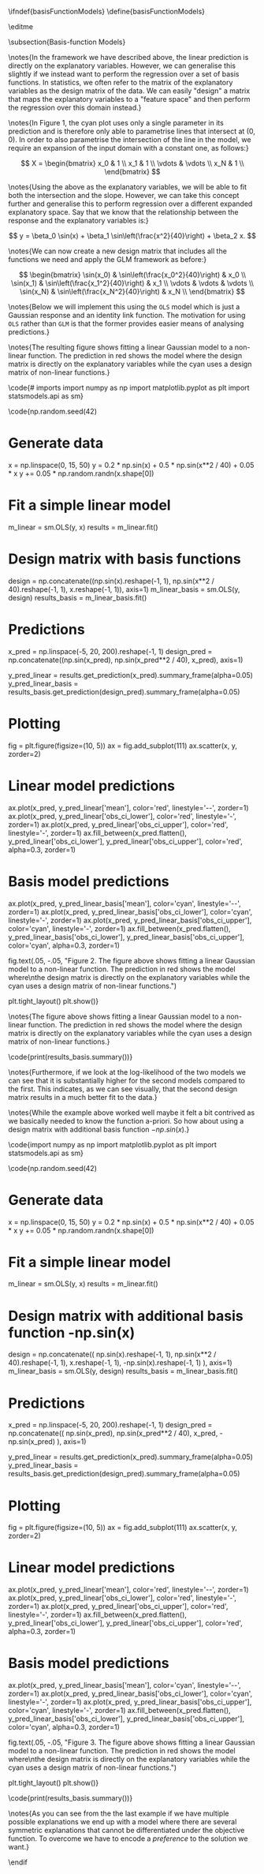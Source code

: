 \ifndef{basisFunctionModels}
\define{basisFunctionModels}

\editme

\subsection{Basis-function Models}

\notes{In the framework we have described above, the linear prediction is directly on the explanatory variables. However, we can generalise this slightly if we instead want to perform the regression over a set of basis functions. In statistics, we often refer to the matrix of the explanatory variables as the design matrix of the data. We can easily "design" a matrix that maps the explanatory variables to a "feature space" and then perform the regression over this domain instead.}

\notes{In Figure 1, the cyan plot uses only a single parameter in its prediction and is therefore only able to parametrise lines that intersect at $(0, 0)$. In order to also parametrise the intersection of the line in the model, we require an expansion of the input domain with a constant one, as follows:}

$$
X =
\begin{bmatrix}
x_0 & 1 \\
x_1 & 1 \\
\vdots & \vdots \\
x_N & 1 \\
\end{bmatrix}
$$

\notes{Using the above as the explanatory variables, we will be able to fit both the intersection and the slope. However, we can take this concept further and generalise this to perform regression over a different expanded explanatory space. Say that we know that the relationship between the response and the explanatory variables is:}

$$
y = \beta_0 \sin(x) + \beta_1 \sin\left(\frac{x^2}{40}\right) + \beta_2 x.
$$

\notes{We can now create a new design matrix that includes all the functions we need and apply the GLM framework as before:}

$$
\begin{bmatrix}
\sin(x_0) & \sin\left(\frac{x_0^2}{40}\right) & x_0 \\
\sin(x_1) & \sin\left(\frac{x_1^2}{40}\right) & x_1 \\
\vdots & \vdots & \vdots \\
\sin(x_N) & \sin\left(\frac{x_N^2}{40}\right) & x_N \\
\end{bmatrix}
$$

\notes{Below we will implement this using the `OLS` model which is just a Gaussian response and an identity link function. The motivation for using `OLS` rather than `GLM` is that the former provides easier means of analysing predictions.}

\notes{The resulting figure shows fitting a linear Gaussian model to a non-linear function. The prediction in red shows the model where the design matrix is directly on the explanatory variables while the cyan uses a design matrix of non-linear functions.}

\code{# imports
import numpy as np
import matplotlib.pyplot as plt
import statsmodels.api as sm}

\code{np.random.seed(42)

# Generate data
x = np.linspace(0, 15, 50)
y = 0.2 * np.sin(x) + 0.5 * np.sin(x**2 / 40) + 0.05 * x
y += 0.05 * np.random.randn(x.shape[0])

# Fit a simple linear model
m_linear = sm.OLS(y, x)
results = m_linear.fit()

# Design matrix with basis functions
design = np.concatenate((np.sin(x).reshape(-1, 1), np.sin(x**2 / 40).reshape(-1, 1), x.reshape(-1, 1)), axis=1)
m_linear_basis = sm.OLS(y, design)
results_basis = m_linear_basis.fit()

# Predictions
x_pred = np.linspace(-5, 20, 200).reshape(-1, 1)
design_pred = np.concatenate((np.sin(x_pred), np.sin(x_pred**2 / 40), x_pred), axis=1)

y_pred_linear = results.get_prediction(x_pred).summary_frame(alpha=0.05)
y_pred_linear_basis = results_basis.get_prediction(design_pred).summary_frame(alpha=0.05)

# Plotting
fig = plt.figure(figsize=(10, 5))
ax = fig.add_subplot(111)
ax.scatter(x, y, zorder=2)

# Linear model predictions
ax.plot(x_pred, y_pred_linear['mean'], color='red', linestyle='--', zorder=1)
ax.plot(x_pred, y_pred_linear['obs_ci_lower'], color='red', linestyle='-', zorder=1)
ax.plot(x_pred, y_pred_linear['obs_ci_upper'], color='red', linestyle='-', zorder=1)
ax.fill_between(x_pred.flatten(), y_pred_linear['obs_ci_lower'], y_pred_linear['obs_ci_upper'], color='red', alpha=0.3, zorder=1)

# Basis model predictions
ax.plot(x_pred, y_pred_linear_basis['mean'], color='cyan', linestyle='--', zorder=1)
ax.plot(x_pred, y_pred_linear_basis['obs_ci_lower'], color='cyan', linestyle='-', zorder=1)
ax.plot(x_pred, y_pred_linear_basis['obs_ci_upper'], color='cyan', linestyle='-', zorder=1)
ax.fill_between(x_pred.flatten(), y_pred_linear_basis['obs_ci_lower'], y_pred_linear_basis['obs_ci_upper'], color='cyan', alpha=0.3, zorder=1)

fig.text(.05, -.05, "Figure 2. The figure above shows fitting a linear Gaussian model to a non-linear function. The prediction in red shows the model where\nthe design matrix is directly on the explanatory variables while the cyan uses a design matrix of non-linear functions.")

plt.tight_layout()
plt.show()}

\notes{The figure above shows fitting a linear Gaussian model to a non-linear function. The prediction in red shows the model where the design matrix is directly on the explanatory variables while the cyan uses a design matrix of non-linear functions.}

\code{print(results_basis.summary())}

\notes{Furthermore, if we look at the log-likelihood of the two models we can see that it is substantially higher for the second models compared to the first. This indicates, as we can see visually, that the second design matrix results in a much better fit to the data.}

\notes{While the example above worked well maybe it felt a bit contrived as we basically needed to know the function a-priori. So how about using a design matrix with additional basis function $-np.sin(x)$.}

\code{import numpy as np
import matplotlib.pyplot as plt
import statsmodels.api as sm}

\code{np.random.seed(42)

# Generate data
x = np.linspace(0, 15, 50)
y = 0.2 * np.sin(x) + 0.5 * np.sin(x**2 / 40) + 0.05 * x
y += 0.05 * np.random.randn(x.shape[0])

# Fit a simple linear model
m_linear = sm.OLS(y, x)
results = m_linear.fit()

# Design matrix with additional basis function -np.sin(x)
design = np.concatenate((
    np.sin(x).reshape(-1, 1),
    np.sin(x**2 / 40).reshape(-1, 1),
    x.reshape(-1, 1),
    -np.sin(x).reshape(-1, 1)
), axis=1)
m_linear_basis = sm.OLS(y, design)
results_basis = m_linear_basis.fit()

# Predictions
x_pred = np.linspace(-5, 20, 200).reshape(-1, 1)
design_pred = np.concatenate((
    np.sin(x_pred),
    np.sin(x_pred**2 / 40),
    x_pred,
    -np.sin(x_pred)
), axis=1)

y_pred_linear = results.get_prediction(x_pred).summary_frame(alpha=0.05)
y_pred_linear_basis = results_basis.get_prediction(design_pred).summary_frame(alpha=0.05)

# Plotting
fig = plt.figure(figsize=(10, 5))
ax = fig.add_subplot(111)
ax.scatter(x, y, zorder=2)

# Linear model predictions
ax.plot(x_pred, y_pred_linear['mean'], color='red', linestyle='--', zorder=1)
ax.plot(x_pred, y_pred_linear['obs_ci_lower'], color='red', linestyle='-', zorder=1)
ax.plot(x_pred, y_pred_linear['obs_ci_upper'], color='red', linestyle='-', zorder=1)
ax.fill_between(x_pred.flatten(), y_pred_linear['obs_ci_lower'], y_pred_linear['obs_ci_upper'], color='red', alpha=0.3, zorder=1)

# Basis model predictions
ax.plot(x_pred, y_pred_linear_basis['mean'], color='cyan', linestyle='--', zorder=1)
ax.plot(x_pred, y_pred_linear_basis['obs_ci_lower'], color='cyan', linestyle='-', zorder=1)
ax.plot(x_pred, y_pred_linear_basis['obs_ci_upper'], color='cyan', linestyle='-', zorder=1)
ax.fill_between(x_pred.flatten(), y_pred_linear_basis['obs_ci_lower'], y_pred_linear_basis['obs_ci_upper'], color='cyan', alpha=0.3, zorder=1)

fig.text(.05, -.05, "Figure 3. The figure above shows fitting a linear Gaussian model to a non-linear function. The prediction in red shows the model where\nthe design matrix is directly on the explanatory variables while the cyan uses a design matrix of non-linear functions.")

plt.tight_layout()
plt.show()}

\code{print(results_basis.summary())}

\notes{As you can see from the the last example if we have multiple possible explanations we end up with a model where there are several symmetric explanations that cannot be differentiated under the objective function. To overcome we have to encode a *preference* to the solution we want.}  

\endif